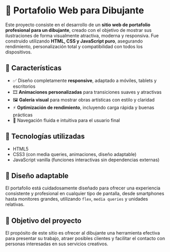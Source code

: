 # 🎨 Portafolio Web para Dibujante

Este proyecto consiste en el desarrollo de un **sitio web de portafolio profesional para un dibujante**, creado con el objetivo de mostrar sus ilustraciones de forma visualmente atractiva, moderna y responsiva. Fue construido utilizando **HTML, CSS y JavaScript puro**, asegurando rendimiento, personalización total y compatibilidad con todos los dispositivos.

## 🚀 Características

- ✅ Diseño completamente **responsive**, adaptado a móviles, tablets y escritorios
- 🎞️ **Animaciones personalizadas** para transiciones suaves y atractivas
- 🖼️ **Galería visual** para mostrar obras artísticas con estilo y claridad
- ⚡ **Optimización de rendimiento**, incluyendo carga rápida y buenas prácticas
- 🧭 Navegación fluida e intuitiva para el usuario final

## 📁 Tecnologías utilizadas

- HTML5
- CSS3 (con media queries, animaciones, diseño adaptable)
- JavaScript vanilla (funciones interactivas sin dependencias externas)

## 📱 Diseño adaptable

El portafolio está cuidadosamente diseñado para ofrecer una experiencia consistente y profesional en cualquier tipo de pantalla, desde smartphones hasta monitores grandes, utilizando `flex`, `media queries` y unidades relativas.

## 🎯 Objetivo del proyecto

El propósito de este sitio es ofrecer al dibujante una herramienta efectiva para presentar su trabajo, atraer posibles clientes y facilitar el contacto con personas interesadas en sus servicios creativos.
